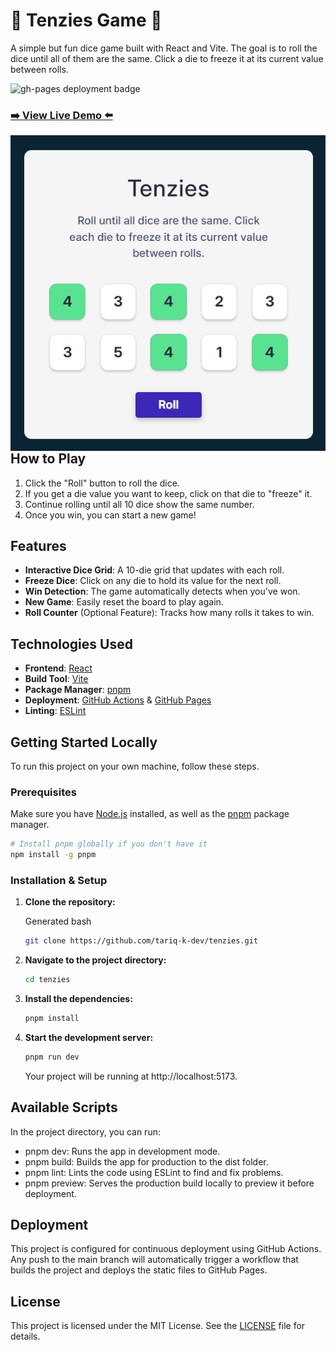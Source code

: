 # 🎲 Tenzies Game 🎲

A simple but fun dice game built with React and Vite. The goal is to roll the dice until all of them are the same. Click a die to freeze it at its current value between rolls.

![gh-pages deployment badge](https://github.com/tariq-k-dev/tenzies/actions/workflows/gh-pages.yml/badge.svg)

### [➡️ View Live Demo ⬅️](https://www.google.com/url?sa=E&q=https%3A%2F%2Ftariq-k-dev.github.io%2Ftenzies%2F)

<img src="./src/assets/images/tenzies-site.png" alt="Tenzies website screenshot" style="float: left; clear: both;"  />

## How to Play
1. Click the "Roll" button to roll the dice.
2. If you get a die value you want to keep, click on that die to "freeze" it.
3. Continue rolling until all 10 dice show the same number.
4. Once you win, you can start a new game!

## Features
- **Interactive Dice Grid**: A 10-die grid that updates with each roll.
- **Freeze Dice**: Click on any die to hold its value for the next roll.
- **Win Detection**: The game automatically detects when you've won.
- **New Game**: Easily reset the board to play again.
- **Roll Counter** (Optional Feature): Tracks how many rolls it takes to win.

## Technologies Used
- **Frontend**: [React](https://www.google.com/url?sa=E&q=https%3A%2F%2Freactjs.org%2F)
- **Build Tool**: [Vite](https://www.google.com/url?sa=E&q=https%3A%2F%2Fvitejs.dev%2F)
- **Package Manager**: [pnpm](https://www.google.com/url?sa=E&q=https%3A%2F%2Fpnpm.io%2F)
- **Deployment**: [GitHub Actions](https://www.google.com/url?sa=E&q=https%3A%2F%2Fgithub.com%2Ffeatures%2Factions) & [GitHub Pages](https://www.google.com/url?sa=E&q=https%3A%2F%2Fpages.github.com%2F)
- **Linting**: [ESLint](https://www.google.com/url?sa=E&q=https%3A%2F%2Feslint.org%2F)

## Getting Started Locally
To run this project on your own machine, follow these steps.

### Prerequisites

Make sure you have [Node.js](https://www.google.com/url?sa=E&q=https%3A%2F%2Fnodejs.org%2F) installed, as well as the [pnpm](https://www.google.com/url?sa=E&q=https%3A%2F%2Fpnpm.io%2Finstallation) package manager.

```bash
# Install pnpm globally if you don't have it
npm install -g pnpm
```

### Installation & Setup

1. **Clone the repository:**

   Generated bash

   ```bash
   git clone https://github.com/tariq-k-dev/tenzies.git
   ```

2. **Navigate to the project directory:**

   ```bash
   cd tenzies
   ```

3. **Install the dependencies:**

   ```bash
   pnpm install
   ```

4. **Start the development server:**

   ```bash
   pnpm run dev
   ```

   Your project will be running at http://localhost:5173.

## Available Scripts

In the project directory, you can run:

- pnpm dev: Runs the app in development mode.
- pnpm build: Builds the app for production to the dist folder.
- pnpm lint: Lints the code using ESLint to find and fix problems.
- pnpm preview: Serves the production build locally to preview it before deployment.

## Deployment

This project is configured for continuous deployment using GitHub Actions. Any push to the main branch will automatically trigger a workflow that builds the project and deploys the static files to GitHub Pages.

## License

This project is licensed under the MIT License. See the [LICENSE](https://www.google.com/url?sa=E&q=LICENSE) file for details.

